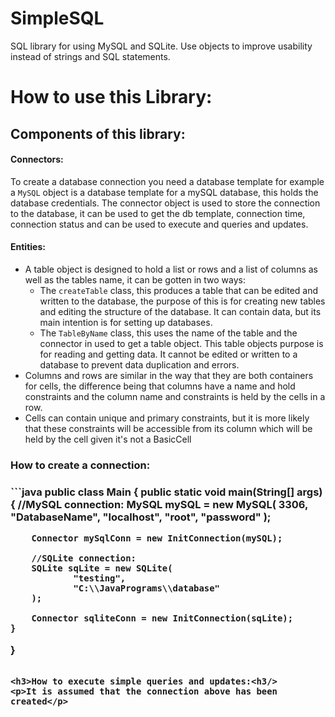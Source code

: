 # SimpleSQL
SQL library for using MySQL and SQLite. Use objects to improve usability instead of strings and SQL statements.
# How to use this Library:
## Components of this library:
#### Connectors:
To create a database connection you need a database template for example a `MySQL` object is a database 
template for a mySQL database, this holds the database credentials. The connector object is used to store the 
connection to the database, it can be used to get the db template, connection time, connection status and can be 
used to execute and queries and updates.<br>
#### Entities:
 - A table object is designed to hold a list or rows and a list of columns as well as the tables name, it can be gotten in 
   two ways: <br>
   - The `createTable` class, this produces a table that can be edited and written to the database, the purpose of this
     is for creating new tables and editing the structure of the database. It can contain data, but its main intention is for 
     setting up databases.<br>
   - The `TableByName` class, this uses the name of the table and the connector in used to get a table object. This table 
     objects purpose is for reading and getting data. It cannot be edited or written to a database to prevent data 
     duplication and errors.
 - Columns and rows are similar in the way that they are both containers for cells, the 
   difference being that columns have a name and hold constraints and the column name and constraints is held by the 
   cells in a row.
 - Cells can contain unique and primary constraints, but it is more likely that these constraints will be accessible from 
   its column which will be held by the cell given it's not a BasicCell


<h3>How to create a connection:<h3/>
```java
 public class Main {
    public static void main(String[] args) {
        //MySQL connection:
        MySQL mySQL = new MySQL(
                3306,
                "DatabaseName",
                "localhost",
                "root",
                "password"
        );

        Connector mySqlConn = new InitConnection(mySQL);

        //SQLite connection:
        SQLite sqLite = new SQLite(
                "testing",
                "C:\\JavaPrograms\\database"
        );

        Connector sqliteConn = new InitConnection(sqLite);
    }
}
```

<h3>How to execute simple queries and updates:<h3/>
<p>It is assumed that the connection above has been created</p>
